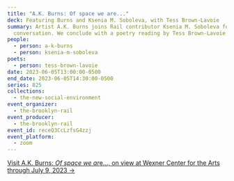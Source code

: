 ```yaml
---
title: "A.K. Burns: Of space we are..."
deck: Featuring Burns and Ksenia M. Soboleva, with Tess Brown-Lavoie
summary: Artist A.K. Burns joins Rail contributor Ksenia M. Soboleva for a
  conversation. We conclude with a poetry reading by Tess Brown-Lavoie.
people:
  - person: a-k-burns
  - person: ksenia-m-soboleva
poets:
  - person: tess-brown-lavoie
date: 2023-06-05T13:00:00-0500
end_date: 2023-06-05T14:30:00-0500
series: 825
collections:
  - the-new-social-environment
event_organizer:
  - the-brooklyn-rail
event_producer:
  - the-brooklyn-rail
event_id: receQ3CcLzfsG4zzj
event_platform:
  - zoom
---
```

[V﻿isit A.K. Burns: *Of space we ar*e..., on view at Wexner Center for the Arts through July 9, 2023 →](https://wexarts.org/exhibitions/ak-burns-space-we-are)